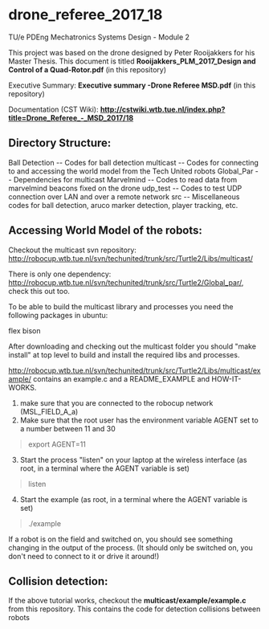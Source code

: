# drone_referee_2017_18
TU/e PDEng Mechatronics Systems Design - Module 2

This project was based on the drone designed by Peter Rooijakkers for his Master Thesis. This document is titled **Rooijakkers_PLM_2017_Design and Control of a Quad-Rotor.pdf** (in this repository)

Executive Summary: **Executive summary -Drone Referee MSD.pdf** (in this repository)

Documentation (CST Wiki): **http://cstwiki.wtb.tue.nl/index.php?title=Drone_Referee_-_MSD_2017/18**

## Directory Structure:

Ball Detection
  -- Codes for ball detection
multicast
  -- Codes for connecting to and accessing the world model from the Tech United robots
Global_Par
  -- Dependencies for multicast
Marvelmind
  -- Codes to read data from marvelmind beacons fixed on the drone 
udp_test
  -- Codes to test UDP connection over LAN and over a remote network
src
  -- Miscellaneous codes for ball detection, aruco marker detection, player tracking, etc. 

## Accessing World Model of the robots:

Checkout the multicast svn repository: http://robocup.wtb.tue.nl/svn/techunited/trunk/src/Turtle2/Libs/multicast/ 

There is only one dependency: http://robocup.wtb.tue.nl/svn/techunited/trunk/src/Turtle2/Global_par/, check this out too.

To be able to build the multicast library and processes you need the following packages in ubuntu:

flex
bison

After downloading and checking out the multicast folder you should "make install" at top level to build and install the required libs and processes.

http://robocup.wtb.tue.nl/svn/techunited/trunk/src/Turtle2/Libs/multicast/example/ contains an example.c and a README_EXAMPLE and HOW-IT-WORKS. 

1) make sure that you are connected to the robocup network (MSL_FIELD_A_a) 
2) Make sure that the root user has the environment variable AGENT set to a number between 11 and 30
> export AGENT=11
3) Start the process "listen" on your laptop at the wireless interface (as root, in a terminal where the AGENT variable is set) 
> listen <your wireless interface>
4) Start the example (as root, in a terminal where the AGENT variable is set)
> ./example

If a robot is on the field and switched on, you should see something changing in the output of the process. (It should only be switched on, you don't need to connect to it or drive it around!)

## Collision detection:

If the above tutorial works, checkout the **multicast/example/example.c** from this repository. This contains the code for detection collisions between robots

